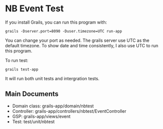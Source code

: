 # NB Event Test
If you install Grails, you can run this program with:

`grails -Dserver.port=8090 -Duser.timezone=UTC run-app`

You can change your port as needed. The grails server use UTC as the default timezone. To show date and time consistently, I also use UTC to run this program.

To run test:

`grails test-app`

It will run both unit tests and intergration tests.

## Main Documents
- Domain class: grails-app/domain/nbtest
- Controller: grails-app/controllers/nbtest/EventController
- GSP: grails-app/views/event
- Test: test/unit/nbtest

